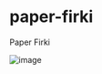 # paper-firki
Paper Firki

![image](https://github.com/user-attachments/assets/a3d37405-3cc2-458c-943b-863e0b66b7e9)
